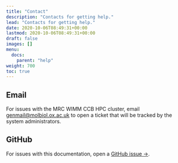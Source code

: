 ```yaml
---
title: "Contact"
description: "Contacts for getting help."
lead: "Contacts for getting help."
date: 2020-10-06T08:49:31+00:00
lastmod: 2020-10-06T08:49:31+00:00
draft: false
images: []
menu:
  docs:
    parent: "help"
weight: 700
toc: true
---
```


## Email

For issues with the MRC WIMM CCB HPC cluster,
email <genmail@molbiol.ox.ac.uk> to open a ticket that will be tracked by
the system administrators.

## GitHub

For issues with this documentation, open a [GitHub issue →][github-issues].

<!-- Link definitions -->

[github-issues]: https://github.com/OBDS-Training/Help/issues/new/choose
